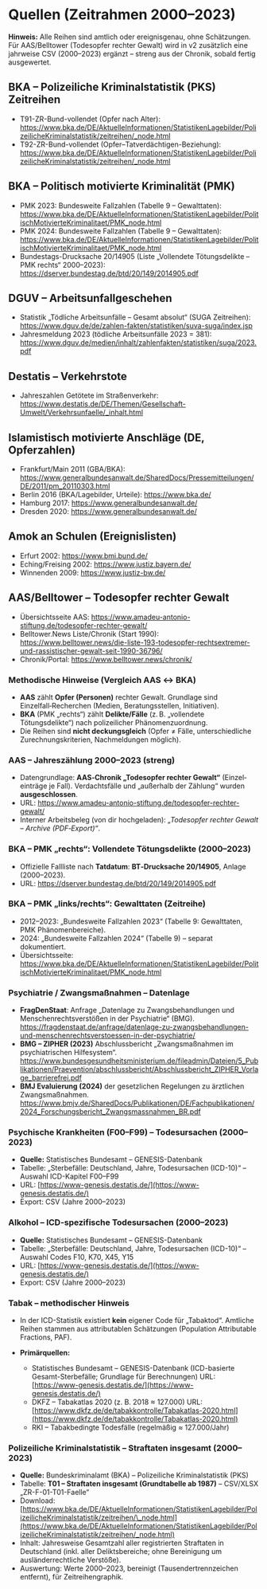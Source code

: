 # Quellen (Zeitrahmen 2000–2023)

**Hinweis:** Alle Reihen sind amtlich oder ereignisgenau, ohne Schätzungen. 
Für AAS/Belltower (Todesopfer rechter Gewalt) wird in v2 zusätzlich eine jahrweise CSV (2000–2023) ergänzt – streng aus der Chronik, sobald fertig ausgewertet.

## BKA – Polizeiliche Kriminalstatistik (PKS) Zeitreihen
- T91-ZR-Bund-vollendet (Opfer nach Alter): https://www.bka.de/DE/AktuelleInformationen/StatistikenLagebilder/PolizeilicheKriminalstatistik/zeitreihen/_node.html
- T92-ZR-Bund-vollendet (Opfer–Tatverdächtigen-Beziehung): https://www.bka.de/DE/AktuelleInformationen/StatistikenLagebilder/PolizeilicheKriminalstatistik/zeitreihen/_node.html

## BKA – Politisch motivierte Kriminalität (PMK)
- PMK 2023: Bundesweite Fallzahlen (Tabelle 9 – Gewalttaten): https://www.bka.de/DE/AktuelleInformationen/StatistikenLagebilder/PolitischMotivierteKriminalitaet/PMK_node.html
- PMK 2024: Bundesweite Fallzahlen (Tabelle 9 – Gewalttaten): https://www.bka.de/DE/AktuelleInformationen/StatistikenLagebilder/PolitischMotivierteKriminalitaet/PMK_node.html
- Bundestags-Drucksache 20/14905 (Liste „Vollendete Tötungsdelikte – PMK rechts“ 2000–2023): https://dserver.bundestag.de/btd/20/149/2014905.pdf

## DGUV – Arbeitsunfallgeschehen
- Statistik „Tödliche Arbeitsunfälle – Gesamt absolut“ (SUGA Zeitreihen): https://www.dguv.de/de/zahlen-fakten/statistiken/suva-suga/index.jsp
- Jahresmeldung 2023 (tödliche Arbeitsunfälle 2023 = 381): https://www.dguv.de/medien/inhalt/zahlenfakten/statistiken/suga/2023.pdf

## Destatis – Verkehrstote
- Jahreszahlen Getötete im Straßenverkehr: https://www.destatis.de/DE/Themen/Gesellschaft-Umwelt/Verkehrsunfaelle/_inhalt.html

## Islamistisch motivierte Anschläge (DE, Opferzahlen)
- Frankfurt/Main 2011 (GBA/BKA): https://www.generalbundesanwalt.de/SharedDocs/Pressemitteilungen/DE/2011/pm_20110303.html
- Berlin 2016 (BKA/Lagebilder, Urteile): https://www.bka.de/
- Hamburg 2017: https://www.generalbundesanwalt.de/
- Dresden 2020: https://www.generalbundesanwalt.de/

## Amok an Schulen (Ereignislisten)
- Erfurt 2002: https://www.bmi.bund.de/
- Eching/Freising 2002: https://www.justiz.bayern.de/
- Winnenden 2009: https://www.justiz-bw.de/

## AAS/Belltower – Todesopfer rechter Gewalt
- Übersichtsseite AAS: https://www.amadeu-antonio-stiftung.de/todesopfer-rechter-gewalt/
- Belltower.News Liste/Chronik (Start 1990): https://www.belltower.news/die-liste-193-todesopfer-rechtsextremer-und-rassistischer-gewalt-seit-1990-36796/
- Chronik/Portal: https://www.belltower.news/chronik/

### Methodische Hinweise (Vergleich AAS ↔ BKA)
- **AAS** zählt **Opfer (Personen)** rechter Gewalt. Grundlage sind Einzelfall‑Recherchen (Medien, Beratungsstellen, Initiativen).
- **BKA** (PMK „rechts“) zählt **Delikte/Fälle** (z. B. „vollendete Tötungsdelikte“) nach polizeilicher Phänomenzuordnung.
- Die Reihen sind **nicht deckungsgleich** (Opfer ≠ Fälle, unterschiedliche Zurechnungskriterien, Nachmeldungen möglich).

### AAS – Jahreszählung 2000–2023 (streng)
- Datengrundlage: **AAS‑Chronik „Todesopfer rechter Gewalt“** (Einzel­einträge je Fall). Verdachtsfälle und „außerhalb der Zählung“ wurden **ausgeschlossen**.
- URL: https://www.amadeu-antonio-stiftung.de/todesopfer-rechter-gewalt/
- Interner Arbeitsbeleg (von dir hochgeladen): *„Todesopfer rechter Gewalt – Archive (PDF‑Export)“*.

### BKA – PMK „rechts“: Vollendete Tötungsdelikte (2000–2023)
- Offizielle Fallliste nach **Tatdatum**: **BT‑Drucksache 20/14905**, Anlage (2000–2023).
- URL: https://dserver.bundestag.de/btd/20/149/2014905.pdf

### BKA – PMK „links/rechts“: **Gewalttaten** (Zeitreihe)
- 2012–2023: „Bundesweite Fallzahlen 2023“ (Tabelle 9: Gewalttaten, PMK Phänomenbereiche).
- 2024: „Bundesweite Fallzahlen 2024“ (Tabelle 9) – separat dokumentiert.
- Übersichtsseite: https://www.bka.de/DE/AktuelleInformationen/StatistikenLagebilder/PolitischMotivierteKriminalitaet/PMK_node.html

### Psychiatrie / Zwangsmaßnahmen – Datenlage
- **FragDenStaat**: Anfrage „Datenlage zu Zwangsbehandlungen und Menschenrechtsverstößen in der Psychiatrie“ (BMG).  
  https://fragdenstaat.de/anfrage/datenlage-zu-zwangsbehandlungen-und-menschenrechtsverstoessen-in-der-psychiatrie/
- **BMG – ZIPHER (2023)** Abschlussbericht „Zwangsmaßnahmen im psychiatrischen Hilfesystem“.  
  https://www.bundesgesundheitsministerium.de/fileadmin/Dateien/5_Publikationen/Praevention/abschlussbericht/Abschlussbericht_ZIPHER_Vorlage_barrierefrei.pdf
- **BMJ Evaluierung (2024)** der gesetzlichen Regelungen zu ärztlichen Zwangsmaßnahmen.  
  https://www.bmjv.de/SharedDocs/Publikationen/DE/Fachpublikationen/2024_Forschungsbericht_Zwangsmassnahmen_BR.pdf


### Psychische Krankheiten (F00–F99) – Todesursachen (2000–2023)

* **Quelle:** Statistisches Bundesamt – GENESIS-Datenbank
* Tabelle: „Sterbefälle: Deutschland, Jahre, Todesursachen (ICD-10)“ – Auswahl ICD-Kapitel F00–F99
* URL: [https://www-genesis.destatis.de/](https://www-genesis.destatis.de/)
* Export: CSV (Jahre 2000–2023)

### Alkohol – ICD-spezifische Todesursachen (2000–2023)

* **Quelle:** Statistisches Bundesamt – GENESIS-Datenbank
* Tabelle: „Sterbefälle: Deutschland, Jahre, Todesursachen (ICD-10)“ – Auswahl Codes F10, K70, X45, Y15
* URL: [https://www-genesis.destatis.de/](https://www-genesis.destatis.de/)
* Export: CSV (Jahre 2000–2023)

### Tabak – methodischer Hinweis

* In der ICD-Statistik existiert **kein** eigener Code für „Tabaktod“. Amtliche Reihen stammen aus attributablen Schätzungen (Population Attributable Fractions, PAF).
* **Primärquellen:**

  * Statistisches Bundesamt – GENESIS-Datenbank (ICD-basierte Gesamt-Sterbefälle; Grundlage für Berechnungen)
    URL: [https://www-genesis.destatis.de/](https://www-genesis.destatis.de/)
  * DKFZ – Tabakatlas 2020 (z. B. 2018 ≈ 127.000)
    URL: [https://www.dkfz.de/de/tabakkontrolle/Tabakatlas-2020.html](https://www.dkfz.de/de/tabakkontrolle/Tabakatlas-2020.html)
  * RKI – Tabakbedingte Todesfälle (regelmäßig ≈ 127.000/Jahr)

### Polizeiliche Kriminalstatistik – Straftaten insgesamt (2000–2023)

* **Quelle:** Bundeskriminalamt (BKA) – Polizeiliche Kriminalstatistik (PKS)
* Tabelle: **T01 – Straftaten insgesamt (Grundtabelle ab 1987)** – CSV/XLSX „ZR-F-01-T01-Faelle“
* Download: [https://www.bka.de/DE/AktuelleInformationen/StatistikenLagebilder/PolizeilicheKriminalstatistik/zeitreihen/\_node.html](https://www.bka.de/DE/AktuelleInformationen/StatistikenLagebilder/PolizeilicheKriminalstatistik/zeitreihen/_node.html)
* Inhalt: Jahresweise Gesamtzahl aller registrierten Straftaten in Deutschland (inkl. aller Deliktsbereiche; ohne Bereinigung um ausländerrechtliche Verstöße).
* Auswertung: Werte 2000–2023, bereinigt (Tausendertrennzeichen entfernt), für Zeitreihengraphik.



